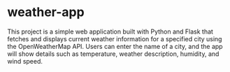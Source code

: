 # weather-app
This project is a simple web application built with Python and Flask that fetches and displays current weather information for a specified city using the OpenWeatherMap API. Users can enter the name of a city, and the app will show details such as temperature, weather description, humidity, and wind speed.
